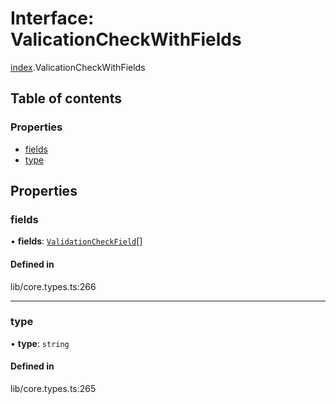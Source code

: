 # Interface: ValicationCheckWithFields

[index](../wiki/index).ValicationCheckWithFields

## Table of contents

### Properties

- [fields](../wiki/index.ValicationCheckWithFields#fields)
- [type](../wiki/index.ValicationCheckWithFields#type)

## Properties

### fields

• **fields**: [`ValidationCheckField`](../wiki/index.ValidationCheckField)[]

#### Defined in

lib/core.types.ts:266

___

### type

• **type**: `string`

#### Defined in

lib/core.types.ts:265
